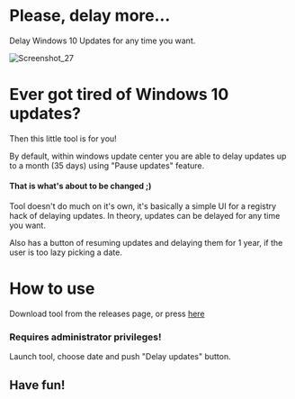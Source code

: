 # Please, delay more...
 Delay Windows 10 Updates for any time you want.
 
 ![Screenshot_27](https://user-images.githubusercontent.com/40367739/163489978-19ebfd75-6212-4bfe-a1f5-c9d6d206bdeb.png)

 # Ever got tired of Windows 10 updates? 
 Then this little tool is for you!
 
 By default, within windows update center you are able to delay updates up to a month (35 days) using "Pause updates" feature.
 
 #### That is what's about to be changed ;)
 
 Tool doesn't do much on it's own, it's basically a simple UI for a registry hack of delaying updates.
 In theory, updates can be delayed for any time you want.
 
 Also has a button of resuming updates and delaying them for 1 year, if the user is too lazy picking a date.
 
 # How to use
Download tool from the releases page, or press [here](https://github.com/AppleVegas/PlsDelayMore/releases/download/release/PlsDelayMore.exe)

### Requires administrator privileges!

Launch tool, choose date and push "Delay updates" button.

 ## Have fun!
